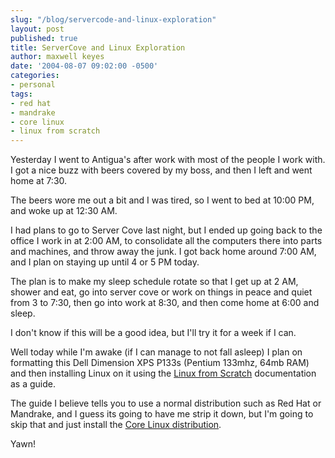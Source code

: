 ```yaml
---
slug: "/blog/servercode-and-linux-exploration"
layout: post
published: true
title: ServerCove and Linux Exploration
author: maxwell keyes
date: '2004-08-07 09:02:00 -0500'
categories:
- personal
tags:
- red hat
- mandrake
- core linux
- linux from scratch
---
```


Yesterday I went to Antigua's after work with most of the people I work with. I
got a nice buzz with beers covered by my boss, and then I left and went home at
7:30.

The beers wore me out a bit and I was tired, so I went to bed at 10:00 PM, and
woke up at 12:30 AM.

I had plans to go to Server Cove last night, but I ended up going back to the
office I work in at 2:00 AM, to consolidate all the computers there into parts
and machines, and throw away the junk. I got back home around 7:00 AM, and I
plan on staying up until 4 or 5 PM today.

The plan is to make my sleep schedule rotate so that I get up at 2 AM, shower
and eat, go into server cove or work on things in peace and quiet from 3 to
7:30, then go into work at 8:30, and then come home at 6:00 and sleep.

I don't know if this will be a good idea, but I'll try it for a week if I can.

Well today while I'm awake (if I can manage to not fall asleep) I plan on
formatting this Dell Dimension XPS P133s (Pentium 133mhz, 64mb RAM) and then
installing Linux on it using the
[Linux from Scratch](http://www.linuxfromscratch.org/) documentation as a guide.

The guide I believe tells you to use a normal distribution such as Red Hat or
Mandrake, and I guess its going to have me strip it down, but I'm going to skip
that and just install the
[Core Linux distribution](http://coredistro.sourceforge.net/).

Yawn!
